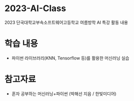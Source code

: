 # 2023-AI-Class
2023 단국대학교부속소프트웨어고등학교 여름방학 AI 특강 활동 내용

# 학습 내용
- 파이썬 라이브러리(KNN, Tensorflow 등)를 활용한 머신러닝 실습

# 참고자료
- 혼자 공부하는 머신러닝+파이썬 (박해선 지음 / 한빛미디어)

